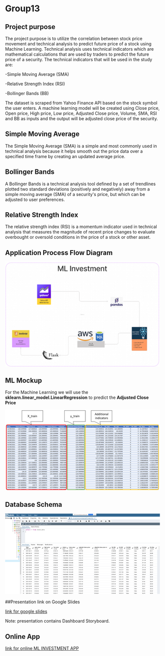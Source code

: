 # Group13

## Project purpose

The project purpose is to utilize the correlation between stock price movement and technical analysis to predict future price of a stock using Machine Learning. 
Technical analysis uses technical indicators which are mathematical calculations that are used by traders to predict the future price of a security. The technical indicators that will be used in the study are:

-Simple Moving Average (SMA)

-Relative Strength Index (RSI)

-Bollinger Bands (BB)

The dataset is scraped from Yahoo Finance API based on the stock symbol the user enters. A machine learning model will be created using Close price, Open price, High price, Low price, Adjusted Close price, Volume, SMA, RSI and BB as inputs and the output will be adjusted close price of the security.

## Simple Moving Average
The Simple Moving Average (SMA) is a simple and most commonly used in technical analysis because it helps smooth out the price data over a specified time frame by creating an updated average price.

## Bollinger Bands
A Bollinger Bands is a technical analysis tool defined by a set of trendlines plotted two standard deviations (positively and negatively) away from a simple moving average (SMA) of a security's price, but which can be adjusted to user preferences.

## Relative Strength Index
The relative strength index (RSI) is a momentum indicator used in technical analysis that measures the magnitude of recent price changes to evaluate overbought or oversold conditions in the price of a stock or other asset.

## Application Process Flow Diagram

![PFD diagram](Resources/PFD.png)

## ML Mockup

For the Machine Learning we will use the **sklearn.linear_model.LinearRegression** to predict the **Adjusted Close Price**

![ML Mockup](Resources/ML.png)

## Database Schema

![Database Schema](Resources/PostgreSQL.png)

##Presentation link on Google Slides

[link for google slides](https://docs.google.com/presentation/d/1Vej1m3EWoMAJkXPUiXadzJGpaRmrptuw0HYNU-bFQzo/edit#slide=id.ge9090756a_1_232)

Note: presentation contains Dashboard Storyboard.

## Online App

[link for online ML INVESTMENT APP](https://mlinvestment.herokuapp.com/)

